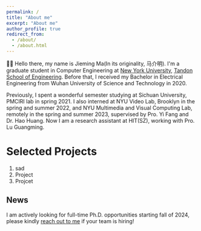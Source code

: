 ```yaml
---
permalink: /
title: "About me"
excerpt: "About me"
author_profile: true
redirect_from: 
  - /about/
  - /about.html
---
```

👋🏼 Hello there, my name is Jieming Ma(In its originality, 马介明). I'm a graduate student in Computer Engineering at [New York University](https://www.nyu.edu/), [Tandon School of Engineering](https://engineering.nyu.edu/). Before that, I received my Bachelor in Electrical Engineering from Wuhan University of Science and Technology in 2020.

Previously, I spent a wonderful semester studying at Sichuan University, PMCIRI lab in spring 2021. I also interned at NYU Video Lab, Brooklyn in the spring and summer 2022, and NYU Multimedia and Visual Computing Lab, remotely in the spring and summer 2023, supervised by Pro. Yi Fang and Dr. Hao Huang. Now I am a research assistant at HIT(SZ), working with Pro. Lu Guangming.


Selected Projects
======
1. sad
2. Project
3. Projcet



News
------
I am actively looking for full-time Ph.D. opportunities starting fall of 2024, please kindly [reach out to me](jm9013@nyu.edu) if your team is hiring!
